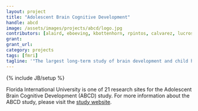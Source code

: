 ```yaml
---
layout: project
title: "Adolescent Brain Cognitive Development"
handle: abcd
image: /assets/images/projects/abcd/logo.jpg
contributors: [alaird, eboeving, kbottenhorn, rpintos, calvarez, lucros, agonzalez, jforeman]
grant:
grant_url:
category: projects
tags: [fmri]
tagline: '"The largest long-term study of brain development and child health in the United States."'
---
```

{% include JB/setup %}

Florida International University is one of 21 research sites for the Adolescent Brain Cognitive Development (ABCD) study. For more information about the ABCD study, please visit the [study website](https://abcdstudy.org/index.html).

